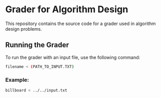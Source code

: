 # Grader for Algorithm Design

This repository contains the source code for a grader used in algorithm design problems.

## Running the Grader

To run the grader with an input file, use the following command:

```sh
filename < (PATH_TO_INPUT.TXT)
```

### Example:

```sh
billboard < ../../input.txt
```
